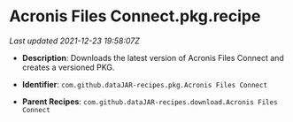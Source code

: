 # Acronis Files Connect.pkg.recipe

_Last updated 2021-12-23 19:58:07Z_

- **Description**: Downloads the latest version of Acronis Files Connect and creates a versioned PKG.

- **Identifier**: `com.github.dataJAR-recipes.pkg.Acronis Files Connect`

- **Parent Recipes**: `com.github.dataJAR-recipes.download.Acronis Files Connect`